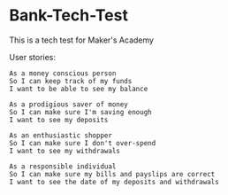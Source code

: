 # Bank-Tech-Test

This is a tech test for Maker's Academy

User stories:
```
As a money conscious person
So I can keep track of my funds
I want to be able to see my balance
```
```
As a prodigious saver of money
So I can make sure I'm saving enough
I want to see my deposits
```
```
As an enthusiastic shopper
So I can make sure I don't over-spend
I want to see my withdrawals
```
```
As a responsible individual
So I can make sure my bills and payslips are correct
I want to see the date of my deposits and withdrawals
```